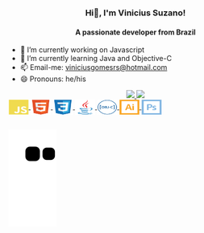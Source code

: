 <div align="center">
  
### Hi👋, I'm Vinicius Suzano!
#### A passionate developer from Brazil
  </div>

- 🔭 I’m currently working on Javascript
- 🌱 I’m currently learning Java and Objective-C
- 📫 Email-me: viniciusgomesrs@hotmail.com
- 😄 Pronouns: he/his

<div align="center">
  <a href="https://github.com/SuzanoVini">
  <img height="180em" src="https://github-readme-stats.vercel.app/api?username=SuzanoVini&show_icons=true&theme=tokyonight&include_all_commits=true&count_private=true"/>
  <img height="180em" src="https://github-readme-stats.vercel.app/api/top-langs/?username=SuzanoVini&layout=compact&langs_count=7&theme=tokyonight"/>
</div>
<div style="display: inline_block"><en>
  <img align="center" height="30" width="40" src="https://raw.githubusercontent.com/devicons/devicon/master/icons/javascript/javascript-plain.svg">
  <img align="center" height="30" width="40" src="https://raw.githubusercontent.com/devicons/devicon/master/icons/html5/html5-original.svg">
  <img align="center" height="30" width="40" src="https://raw.githubusercontent.com/devicons/devicon/master/icons/css3/css3-original.svg">
  <img align="center" height="30" width="40" src="https://github.com/devicons/devicon/blob/master/icons/java/java-original.svg">
  <img align="center" height="30" width="40" src="https://github.com/devicons/devicon/blob/master/icons/objectivec/objectivec-plain.svg">
  <img align="center" height="30" width="40" src="https://github.com/devicons/devicon/blob/master/icons/illustrator/illustrator-line.svg">
  <img align="center" height="30" width="40" src="https://github.com/devicons/devicon/blob/master/icons/photoshop/photoshop-line.svg">
  
  
  ##
  
 ![Snake animation](https://github.com/SuzanoVini/SuzanoVini/blob/output/github-contribution-grid-snake.svg)
